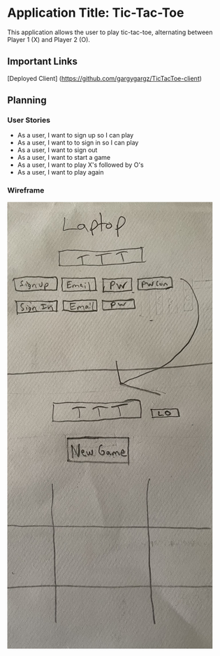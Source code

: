 # Application Title: Tic-Tac-Toe #

This application allows the user to play tic-tac-toe, alternating between Player 1 (X) and Player 2 (O).

## Important Links ##

[Deployed Client] (https://github.com/gargygargz/TicTacToe-client)

## Planning ##

### User Stories ###

- As a user, I want to sign up so I can play
- As a user, I want to to sign in so I can play
- As a user, I want to sign out
- As a user, I want to start a game
- As a user, I want to play X's followed by O's
- As a user, I want to play again

### Wireframe ###

![Wireframe](public/TTT_laptop.jpg)
